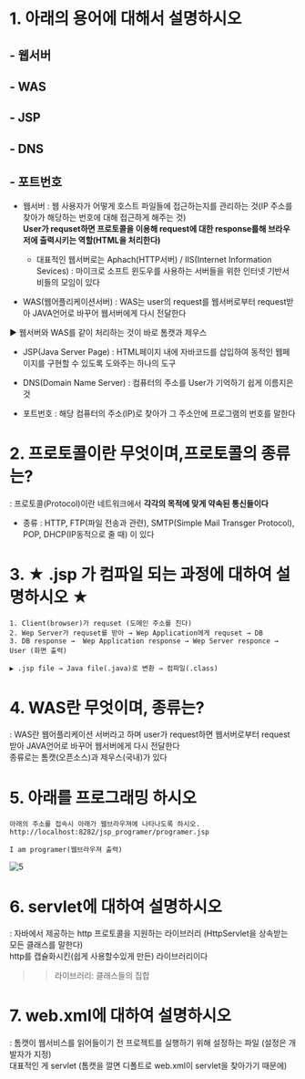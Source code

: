 # 1. 아래의 용어에 대해서 설명하시오
## - 웹서버
## - WAS
## - JSP
## - DNS
## - 포트번호
- 웹서버 : 웹 사용자가 어떻게 호스트 파일들에 접근하는지를 관리하는 것(IP 주소를 찾아가 해당하는 번호에 대해 접근하게 해주는 것) <br> 
**User가 requset하면 프로토콜을 이용해 request에 대한 response를해 브라우저에 출력시키는 역할(HTML을 처리한다)**
   - 대표적인 웹서버로는 Aphach(HTTP서버) / IIS(Internet Information Sevices) : 마이크로 소프트 윈도우를 사용하는 서버들을 위한 인터넷 기반서비들의 모임이 있다

- WAS(웹어플리케이션서버) : WAS는 user의 request를 웹서버로부터 request받아 JAVA언어로 바꾸어 웹서버에게 다시 전달한다

▶ 웹서버와 WAS를 같이 처리하는 것이 바로 톰캣과 제우스

- JSP(Java Server Page) : HTML페이지 내에 자바코드를 삽입하여 동적인 웹페이지를 구현할 수 있도록 도와주는 하나의 도구

- DNS(Domain Name Server) : 컴퓨터의 주소를 User가 기억하기 쉽게 이름지은 것

- 포트번호 : 해당 컴퓨터의 주소(IP)로 찾아가 그 주소안에 프로그램의 번호를 말한다

# 2. 프로토콜이란 무엇이며,프로토콜의 종류는?
: 프로토콜(Protocol)이란 네트워크에서 **각각의 목적에 맞게 약속된 통신들이다** 
- 종류 : HTTP, FTP(파일 전송과 관련), SMTP(Simple Mail Transger Protocol), POP, DHCP(IP동적으로 줄 때) 이 있다 

# 3. ★ .jsp 가 컴파일 되는 과정에 대하여 설명하시오 ★
```
1. Client(browser)가 requset (도메인 주소를 친다)
2. Wep Server가 requset를 받아 → Wep Application에게 requset → DB 
3. DB response →  Wep Application response → Wep Server responce → User (화면 출력)

▶ .jsp file → Java file(.java)로 변환 → 컴파일(.class)
```

# 4. WAS란 무엇이며, 종류는?
: WAS란 웹어플리케이션 서버라고 하며 user가 request하면 웹서버로부터 request받아 JAVA언어로 바꾸어 웹서버에게 다시 전달한다 <br>
종류로는 톰캣(오픈소스)과 제우스(국내)가 있다

# 5. 아래를 프로그래밍 하시오
```
아래의 주소를 접속시 아래가 웹브라우져에 나타나도록 하시오.
http://localhost:8282/jsp_programer/programer.jsp

I am programer(웹브라우져 출력)
```

![5](https://user-images.githubusercontent.com/74290204/103076814-e547ac00-4611-11eb-9c27-81892e72e734.PNG)


# 6. servlet에 대하여 설명하시오
: 자바에서 제공하는 http 프로토콜을 지원하는 라이브러리 (HttpServlet을 상속받는 모든 클래스를 말한다) <br> http를 캡슐화시킨(쉽게 사용할수있게 만든) 라이브러리이다
>> 라이브러리: 클래스들의 집합

# 7. web.xml에 대하여 설명하시오
: 톰캣이 웹서비스를 읽어들이기 전 프로젝트를 실행하기 위해 설정하는 파일 (설정은 개발자가 지정) <br>
대표적인 게 servlet (톰캣을 깔면 디폴트로 web.xml이 servlet을 찾아가기 때문에)
